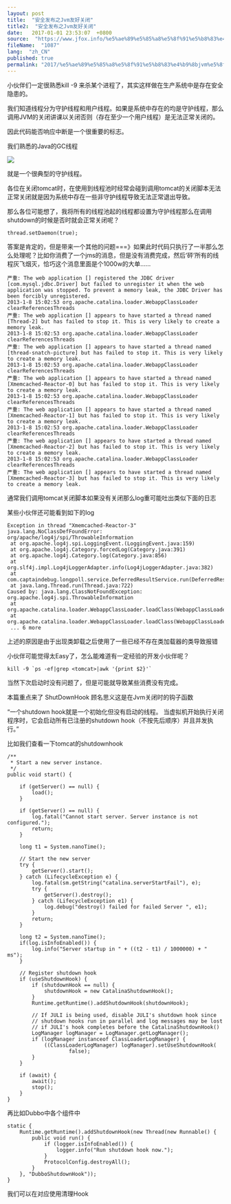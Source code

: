 ```yaml
---
layout: post
title:  "安全发布之Jvm友好关闭"
title2:  "安全发布之Jvm友好关闭"
date:   2017-01-01 23:53:07  +0800
source:  "https://www.jfox.info/%e5%ae%89%e5%85%a8%e5%8f%91%e5%b8%83%e4%b9%8bjvm%e5%8f%8b%e5%a5%bd%e5%85%b3%e9%97%ad.html"
fileName:  "1087"
lang:  "zh_CN"
published: true
permalink: "2017/%e5%ae%89%e5%85%a8%e5%8f%91%e5%b8%83%e4%b9%8bjvm%e5%8f%8b%e5%a5%bd%e5%85%b3%e9%97%ad.html"
---
```


小伙伴们一定很熟悉kill -9 来杀某个进程了，其实这样做在生产系统中是存在安全隐患的。

我们知道线程分为守护线程和用户线程。如果是系统中存在的均是守护线程，那么调用JVM的关闭讲课以关闭否则（存在至少一个用户线程）是无法正常关闭的。

因此代码能否响应中断是一个很重要的标志。

我们熟悉的Java的GC线程

![](bad2e38.png)

就是一个很典型的守护线程。

各位在关闭tomcat时，在使用到线程池时经常会碰到调用tomcat的关闭脚本无法正常关闭就是因为系统中存在一些非守护线程导致无法正常退出导致。

那么各位可能想了，我将所有的线程池起的线程都设置为守护线程那么在调用shutdown的时候是否时就会正常关闭呢？

    thread.setDaemon(true);

答案是肯定的，但是带来一个其他的问题===》如果此时代码只执行了一半那么怎么处理呢？比如你消费了一个jms的消息，但是没有消费完成，然后‘砰’所有的线程灰飞烟灭，恰巧这个消息里面是个1000w的大单……

    严重: The web application [] registered the JDBC driver [com.mysql.jdbc.Driver] but failed to unregister it when the web application was stopped. To prevent a memory leak, the JDBC Driver has been forcibly unregistered. 
    2013-1-8 15:02:53 org.apache.catalina.loader.WebappClassLoader clearReferencesThreads 
    严重: The web application [] appears to have started a thread named [Thread-2] but has failed to stop it. This is very likely to create a memory leak. 
    2013-1-8 15:02:53 org.apache.catalina.loader.WebappClassLoader clearReferencesThreads 
    严重: The web application [] appears to have started a thread named [thread-snatch-picture] but has failed to stop it. This is very likely to create a memory leak. 
    2013-1-8 15:02:53 org.apache.catalina.loader.WebappClassLoader clearReferencesThreads 
    严重: The web application [] appears to have started a thread named [Xmemcached-Reactor-0] but has failed to stop it. This is very likely to create a memory leak. 
    2013-1-8 15:02:53 org.apache.catalina.loader.WebappClassLoader clearReferencesThreads 
    严重: The web application [] appears to have started a thread named [Xmemcached-Reactor-1] but has failed to stop it. This is very likely to create a memory leak. 
    2013-1-8 15:02:53 org.apache.catalina.loader.WebappClassLoader clearReferencesThreads 
    严重: The web application [] appears to have started a thread named [Xmemcached-Reactor-2] but has failed to stop it. This is very likely to create a memory leak. 
    2013-1-8 15:02:53 org.apache.catalina.loader.WebappClassLoader clearReferencesThreads 
    严重: The web application [] appears to have started a thread named [Xmemcached-Reactor-3] but has failed to stop it. This is very likely to create a memory leak. 
    

通常我们调用tomcat关闭脚本如果没有关闭那么log重可能吐出类似下面的日志

某些小伙伴还可能看到如下的log

    Exception in thread "Xmemcached-Reactor-3" java.lang.NoClassDefFoundError: org/apache/log4j/spi/ThrowableInformation
     at org.apache.log4j.spi.LoggingEvent.(LoggingEvent.java:159)
     at org.apache.log4j.Category.forcedLog(Category.java:391)
     at org.apache.log4j.Category.log(Category.java:856)
     at org.slf4j.impl.Log4jLoggerAdapter.info(Log4jLoggerAdapter.java:382)
     at com.captaindebug.longpoll.service.DeferredResultService.run(DeferredResultService.java:75)
     at java.lang.Thread.run(Thread.java:722)
    Caused by: java.lang.ClassNotFoundException: org.apache.log4j.spi.ThrowableInformation
     at org.apache.catalina.loader.WebappClassLoader.loadClass(WebappClassLoader.java:1714)
     at org.apache.catalina.loader.WebappClassLoader.loadClass(WebappClassLoader.java:1559)
     ... 6 more

上述的原因是由于出现类卸载之后使用了一些已经不存在类加载器的类导致报错

小伙伴可能觉得太Easy了，怎么能难道有一定经验的开发小伙伴呢？

    kill -9 `ps -ef|grep <tomcat>|awk '{print $2}'`

当然下次启动时没有问题了，但是可能就导致某些消费没有完成。

本篇重点来了 ShutDownHook 顾名思义这是在Jvm关闭时的钩子函数

“一个shutdown hook就是一个初始化但没有启动的线程。 当虚拟机开始执行关闭程序时，它会启动所有已注册的shutdown hook（不按先后顺序）并且并发执行。”

比如我们查看一下tomcat的shutdownhook

    /**
     * Start a new server instance.
     */
    public void start() {
     
        if (getServer() == null) {
            load();
        }
     
        if (getServer() == null) {
            log.fatal("Cannot start server. Server instance is not configured.");
            return;
        }
     
        long t1 = System.nanoTime();
     
        // Start the new server
        try {
            getServer().start();
        } catch (LifecycleException e) {
            log.fatal(sm.getString("catalina.serverStartFail"), e);
            try {
                getServer().destroy();
            } catch (LifecycleException e1) {
                log.debug("destroy() failed for failed Server ", e1);
            }
            return;
        }
     
        long t2 = System.nanoTime();
        if(log.isInfoEnabled()) {
            log.info("Server startup in " + ((t2 - t1) / 1000000) + " ms");
        }
     
        // Register shutdown hook
        if (useShutdownHook) {
            if (shutdownHook == null) {
                shutdownHook = new CatalinaShutdownHook();
            }
            Runtime.getRuntime().addShutdownHook(shutdownHook);
     
            // If JULI is being used, disable JULI's shutdown hook since
            // shutdown hooks run in parallel and log messages may be lost
            // if JULI's hook completes before the CatalinaShutdownHook()
            LogManager logManager = LogManager.getLogManager();
            if (logManager instanceof ClassLoaderLogManager) {
                ((ClassLoaderLogManager) logManager).setUseShutdownHook(
                        false);
            }
        }
     
        if (await) {
            await();
            stop();
        }
    }

再比如Dubbo中各个组件中

    static {
        Runtime.getRuntime().addShutdownHook(new Thread(new Runnable() {
            public void run() {
                if (logger.isInfoEnabled()) {
                    logger.info("Run shutdown hook now.");
                }
                ProtocolConfig.destroyAll();
            }
        }, "DubboShutdownHook"));
    }

我们可以在对应使用清理Hook
